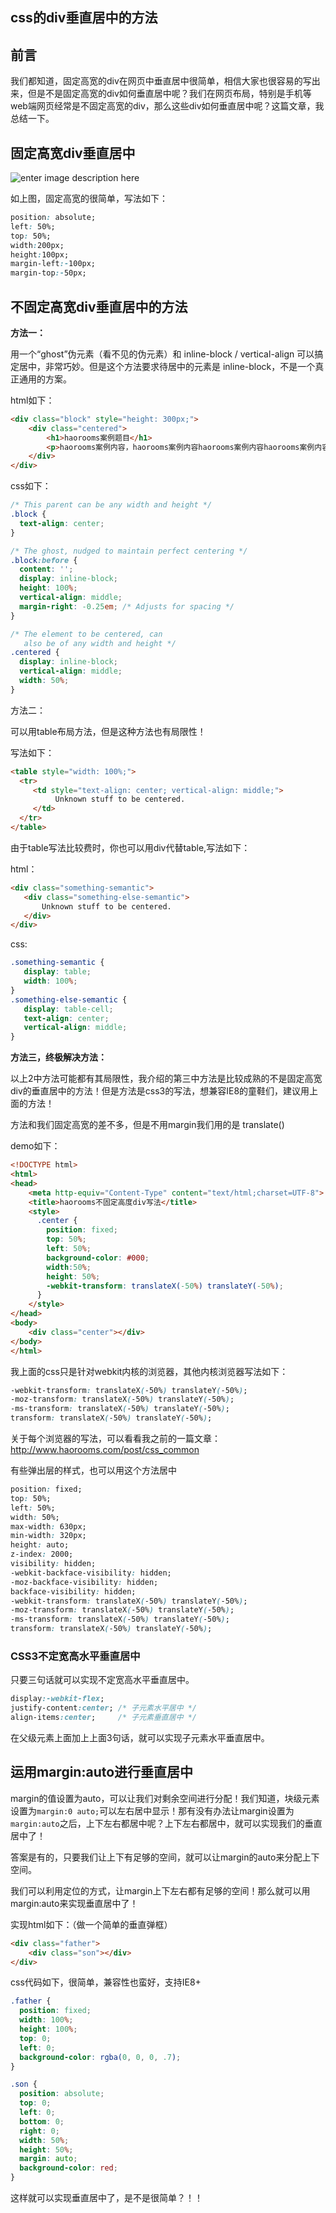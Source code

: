 ## css的div垂直居中的方法

## 前言

我们都知道，固定高宽的div在网页中垂直居中很简单，相信大家也很容易的写出来，但是不是固定高宽的div如何垂直居中呢？我们在网页布局，特别是手机等web端网页经常是不固定高宽的div，那么这些div如何垂直居中呢？这篇文章，我总结一下。

## 固定高宽div垂直居中

![enter image description here](http://www.haorooms.com/uploads/images/fix_centered.gif)

如上图，固定高宽的很简单，写法如下：

```css
position: absolute;
left: 50%;
top: 50%;
width:200px;
height:100px;
margin-left:-100px;
margin-top:-50px;
```

## 不固定高宽div垂直居中的方法

**方法一：**

用一个“ghost”伪元素（看不见的伪元素）和 inline-block / vertical-align 可以搞定居中，非常巧妙。但是这个方法要求待居中的元素是 inline-block，不是一个真正通用的方案。

html如下：

```html
<div class="block" style="height: 300px;">
    <div class="centered">
        <h1>haorooms案例题目</h1>
        <p>haorooms案例内容，haorooms案例内容haorooms案例内容haorooms案例内容haorooms案例内容haorooms案例内容haorooms案例内容haorooms案例内容haorooms案例内容</p>
    </div>
</div>
```

css如下：

```css
/* This parent can be any width and height */
.block {
  text-align: center;
}

/* The ghost, nudged to maintain perfect centering */
.block:before {
  content: '';
  display: inline-block;
  height: 100%;
  vertical-align: middle;
  margin-right: -0.25em; /* Adjusts for spacing */
}

/* The element to be centered, can
   also be of any width and height */ 
.centered {
  display: inline-block;
  vertical-align: middle;
  width: 50%;
}
```

方法二：

可以用table布局方法，但是这种方法也有局限性！

写法如下：

```html
<table style="width: 100%;">
  <tr>
     <td style="text-align: center; vertical-align: middle;">
          Unknown stuff to be centered.
     </td>
  </tr>
</table>
```

由于table写法比较费时，你也可以用div代替table,写法如下：

html：

```html
<div class="something-semantic">
   <div class="something-else-semantic">
       Unknown stuff to be centered.
   </div>
</div>
```

css:

```css
.something-semantic {
   display: table;
   width: 100%;
}
.something-else-semantic {
   display: table-cell;
   text-align: center;
   vertical-align: middle;
}
```

**方法三，终极解决方法：**

以上2中方法可能都有其局限性，我介绍的第三中方法是比较成熟的不是固定高宽div的垂直居中的方法！但是方法是css3的写法，想兼容IE8的童鞋们，建议用上面的方法！

方法和我们固定高宽的差不多，但是不用margin我们用的是 translate()

demo如下：

```html
<!DOCTYPE html>
<html>
<head>
    <meta http-equiv="Content-Type" content="text/html;charset=UTF-8">
    <title>haorooms不固定高度div写法</title>
    <style>
      .center {
        position: fixed;
        top: 50%;
        left: 50%;
        background-color: #000;
        width:50%;
        height: 50%;
        -webkit-transform: translateX(-50%) translateY(-50%);
      }
    </style>
</head>
<body>
    <div class="center"></div>
</body>
</html>
```

我上面的css只是针对webkit内核的浏览器，其他内核浏览器写法如下：

```css
-webkit-transform: translateX(-50%) translateY(-50%);
-moz-transform: translateX(-50%) translateY(-50%);
-ms-transform: translateX(-50%) translateY(-50%);
transform: translateX(-50%) translateY(-50%);
```

关于每个浏览器的写法，可以看看我之前的一篇文章：<http://www.haorooms.com/post/css_common>

有些弹出层的样式，也可以用这个方法居中

```css
position: fixed;
top: 50%;
left: 50%;
width: 50%;
max-width: 630px;
min-width: 320px;
height: auto;
z-index: 2000;
visibility: hidden;
-webkit-backface-visibility: hidden;
-moz-backface-visibility: hidden;
backface-visibility: hidden;
-webkit-transform: translateX(-50%) translateY(-50%);
-moz-transform: translateX(-50%) translateY(-50%);
-ms-transform: translateX(-50%) translateY(-50%);
transform: translateX(-50%) translateY(-50%);
```

### CSS3不定宽高水平垂直居中

只要三句话就可以实现不定宽高水平垂直居中。

```css
display:-webkit-flex;
justify-content:center; /* 子元素水平居中 */
align-items:center;     /* 子元素垂直居中 */
```

在父级元素上面加上上面3句话，就可以实现子元素水平垂直居中。

## 运用margin:auto进行垂直居中

margin的值设置为auto，可以让我们对剩余空间进行分配！我们知道，块级元素设置为`margin:0 auto;`可以左右居中显示！那有没有办法让margin设置为`margin:auto`之后，上下左右都居中呢？上下左右都居中，就可以实现我们的垂直居中了！

答案是有的，只要我们让上下有足够的空间，就可以让margin的auto来分配上下空间。

我们可以利用定位的方式，让margin上下左右都有足够的空间！那么就可以用margin:auto来实现垂直居中了！

实现html如下：（做一个简单的垂直弹框）

```html
<div class="father">
    <div class="son"></div>
</div>
```

css代码如下，很简单，兼容性也蛮好，支持IE8+

```css
.father {
  position: fixed;
  width: 100%;
  height: 100%;
  top: 0;
  left: 0;
  background-color: rgba(0, 0, 0, .7);
}

.son {
  position: absolute;
  top: 0;
  left: 0;
  bottom: 0;
  right: 0;
  width: 50%;
  height: 50%;
  margin: auto;
  background-color: red;
}
```

这样就可以实现垂直居中了，是不是很简单？！！